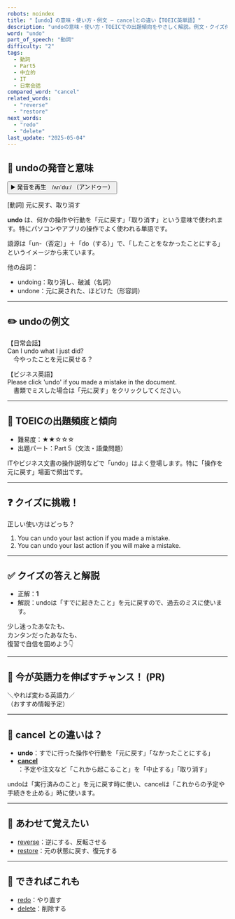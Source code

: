 ```yaml
---
robots: noindex
title: "【undo】の意味・使い方・例文 ― cancelとの違い【TOEIC英単語】"
description: "undoの意味・使い方・TOEICでの出題傾向をやさしく解説。例文・クイズ付きでcancelとの違いもわかりやすく学べます。"
word: "undo"
part_of_speech: "動詞"
difficulty: "2"
tags:
  - 動詞
  - Part5
  - 中立的
  - IT
  - 日常会話
compared_word: "cancel"
related_words:
  - "reverse"
  - "restore"
next_words:
  - "redo"
  - "delete"
last_update: "2025-05-04"
---
```


## 🔰 undoの発音と意味

<button class="play-audio" onclick="playTTS('undo')">
  <span class="play-audio-main">
    ▶️ 発音を再生　/ʌnˈduː/
  </span>
  <span class="play-audio-sub">
    （アンドゥー）
  </span>
</button>

[動詞] 元に戻す、取り消す

**undo** は、何かの操作や行動を「元に戻す」「取り消す」という意味で使われます。特にパソコンやアプリの操作でよく使われる単語です。

語源は「un-（否定）」＋「do（する）」で、「したことをなかったことにする」というイメージから来ています。

他の品詞：  
- undoing：取り消し、破滅（名詞）
- undone：元に戻された、ほどけた（形容詞）

---

## ✏️ undoの例文

【日常会話】  
Can I undo what I just did?  
　今やったことを元に戻せる？

【ビジネス英語】  
Please click 'undo' if you made a mistake in the document.  
　書類でミスした場合は「元に戻す」をクリックしてください。

---

## 🎯 TOEICの出題頻度と傾向

- 難易度：★★☆☆☆
- 出題パート：Part 5（文法・語彙問題）

ITやビジネス文書の操作説明などで「undo」はよく登場します。特に「操作を元に戻す」場面で頻出です。

---

## ❓ クイズに挑戦！

正しい使い方はどっち？

1. You can undo your last action if you made a mistake.  
2. You can undo your last action if you will make a mistake.

---

## ✅ クイズの答えと解説

- 正解：**1**
- 解説：undoは「すでに起きたこと」を元に戻すので、過去のミスに使います。

少し迷ったあなたも、  
カンタンだったあなたも、  
復習で自信を固めよう👇️

---

## 🚀 今が英語力を伸ばすチャンス！ (PR)

<div class="info-center">
＼やれば変わる英語力／<br>  
（おすすめ情報予定）
</div>

---

## 🤔  cancel との違いは？

- **undo**：すでに行った操作や行動を「元に戻す」「なかったことにする」
- **[cancel](/cancel)**：予定や注文など「これから起こること」を「中止する」「取り消す」

undoは「実行済みのこと」を元に戻す時に使い、cancelは「これからの予定や手続きを止める」時に使います。

---

## 🧩 あわせて覚えたい

- [reverse](/reverse)：逆にする、反転させる
- [restore](/restore)：元の状態に戻す、復元する

---

## 📖 できればこれも

- [redo](/redo)：やり直す
- [delete](/delete)：削除する

<!-- cvid: aid11_bid28 -->
